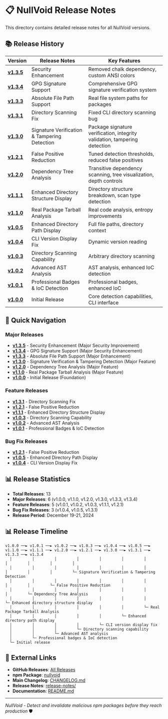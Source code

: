 # 📋 NullVoid Release Notes

This directory contains detailed release notes for all NullVoid versions.

## 📚 **Release History**

| Version | Release Notes | Key Features |
|---------|---------------|--------------|
| **[v1.3.5](v1.3.5.md)** | Security Enhancement | Removed chalk dependency, custom ANSI colors |
| **[v1.3.4](v1.3.4.md)** | GPG Signature Support | Comprehensive GPG signature verification system |
| **[v1.3.3](v1.3.3.md)** | Absolute File Path Support | Real file system paths for packages |
| **[v1.3.1](v1.3.1.md)** | Directory Scanning Fix | Fixed CLI directory scanning bug |
| **[v1.3.0](v1.3.0.md)** | Signature Verification & Tampering Detection | Package signature verification, integrity validation, tampering detection |
| **[v1.2.1](v1.2.1.md)** | False Positive Reduction | Tuned detection thresholds, reduced false positives |
| **[v1.2.0](v1.2.0.md)** | Dependency Tree Analysis | Transitive dependency scanning, tree visualization, depth controls |
| **[v1.1.1](v1.1.1.md)** | Enhanced Directory Structure Display | Directory structure breakdown, scan type detection |
| **[v1.1.0](v1.1.0.md)** | Real Package Tarball Analysis | Real code analysis, entropy improvements |
| **[v1.0.5](v1.0.5.md)** | Enhanced Directory Path Display | Full file paths, directory context |
| **[v1.0.4](v1.0.4.md)** | CLI Version Display Fix | Dynamic version reading |
| **[v1.0.3](v1.0.3.md)** | Directory Scanning Capability | Arbitrary directory scanning |
| **[v1.0.2](v1.0.2.md)** | Advanced AST Analysis | AST analysis, enhanced IoC detection |
| **[v1.0.1](v1.0.1.md)** | Professional Badges & IoC Detection | Professional badges, enhanced IoC |
| **[v1.0.0](v1.0.0.md)** | Initial Release | Core detection capabilities, CLI interface |

## 🎯 **Quick Navigation**

### **Major Releases**
- **[v1.3.5](v1.3.5.md)** - Security Enhancement (Major Security Improvement)
- **[v1.3.4](v1.3.4.md)** - GPG Signature Support (Major Security Enhancement)
- **[v1.3.3](v1.3.3.md)** - Absolute File Path Support (Major Enhancement)
- **[v1.3.0](v1.3.0.md)** - Signature Verification & Tampering Detection (Major Feature)
- **[v1.2.0](v1.2.0.md)** - Dependency Tree Analysis (Major Feature)
- **[v1.1.0](v1.1.0.md)** - Real Package Tarball Analysis (Major Feature)
- **[v1.0.0](v1.0.0.md)** - Initial Release (Foundation)

### **Feature Releases**
- **[v1.3.1](v1.3.1.md)** - Directory Scanning Fix
- **[v1.2.1](v1.2.1.md)** - False Positive Reduction
- **[v1.1.1](v1.1.1.md)** - Enhanced Directory Structure Display
- **[v1.0.3](v1.0.3.md)** - Directory Scanning Capability
- **[v1.0.2](v1.0.2.md)** - Advanced AST Analysis
- **[v1.0.1](v1.0.1.md)** - Professional Badges & IoC Detection

### **Bug Fix Releases**
- **[v1.2.1](v1.2.1.md)** - False Positive Reduction
- **[v1.0.5](v1.0.5.md)** - Enhanced Directory Path Display
- **[v1.0.4](v1.0.4.md)** - CLI Version Display Fix

## 📊 **Release Statistics**

- **Total Releases**: 13
- **Major Releases**: 6 (v1.0.0, v1.1.0, v1.2.0, v1.3.0, v1.3.3, v1.3.4)
- **Feature Releases**: 5 (v1.0.1, v1.0.2, v1.0.3, v1.1.1, v1.2.1)
- **Bug Fix Releases**: 3 (v1.0.4, v1.0.5, v1.3.1)
- **Release Period**: December 19-21, 2024

## 📊 **Release Timeline**

```
v1.0.0 ──► v1.0.1 ──► v1.0.2 ──► v1.0.3 ──► v1.0.4 ──► v1.0.5 ──► v1.1.0 ──► v1.1.1 ──► v1.2.0 ──► v1.2.1 ──► v1.3.0 ──► v1.3.1 ──► v1.3.3 ──► v1.3.4
  │         │         │         │         │         │         │         │         │         │         │
  │         │         │         │         │         │         │         │         │         │         └─ Signature Verification & Tampering Detection
  │         │         │         │         │         │         │         │         │         └─ False Positive Reduction
  │         │         │         │         │         │         │         │         └─ Dependency Tree Analysis
  │         │         │         │         │         │         │         └─ Enhanced directory structure display
  │         │         │         │         │         │         └─ Real Package Tarball Analysis
  │         │         │         │         │         └─ Enhanced directory path display
  │         │         │         │         └─ CLI version display fix
  │         │         │         └─ Directory scanning capability
  │         │         └─ Advanced AST analysis
  │         └─ Professional badges & IoC detection
  └─ Initial release
```

## 🔗 **External Links**

- **GitHub Releases**: [All Releases](https://github.com/kurt-grung/NullVoid/releases)
- **npm Package**: [nullvoid](https://www.npmjs.com/package/nullvoid)
- **Main Changelog**: [CHANGELOG.md](../CHANGELOG.md)
- **Release Notes**: [release-notes/](../release-notes/)
- **Documentation**: [README.md](../README.md)

---

*NullVoid - Detect and invalidate malicious npm packages before they reach production* 🛡️
